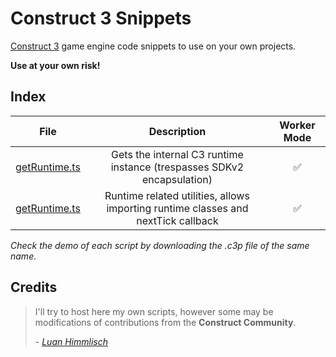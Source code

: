 # Construct 3 Snippets

[Construct 3](https://construct.net) game engine code snippets to use on your own projects.

**Use at your own risk!**

## Index

|                                            File                                             |                                    Description                                    | Worker Mode |
|:-------------------------------------------------------------------------------------------:|:---------------------------------------------------------------------------------:|:-----------:|
| [getRuntime.ts](https://raw.githubusercontent.com/MasterPose/SnippetsC3/main/getRuntime.ts) |      Gets the internal C3 runtime instance (trespasses SDKv2 encapsulation)       |      ✅      |
|  [getRuntime.ts](https://raw.githubusercontent.com/MasterPose/SnippetsC3/main/runtime.ts)   | Runtime related utilities, allows importing runtime classes and nextTick callback |      ✅      |

_Check the demo of each script by downloading the .c3p file of the same name._

## Credits

> I'll try to host here my own scripts, however some may be modifications of
> contributions from the **Construct Community**.
>
> _- [Luan Himmlisch](https://github.com/LuanHimmlisch)_
